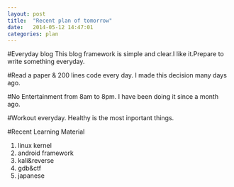 ```yaml
---
layout: post
title:  "Recent plan of tomorrow"
date:   2014-05-12 14:47:01
categories: plan
---
```

#Everyday blog
This blog framework is simple and clear.I like it.Prepare to write something everyday.

#Read a paper & 200 lines code every day.
I made this decision many days ago.

#No Entertainment from 8am to 8pm.
I have been doing it since a month ago.

#Workout everyday.
Healthy is the most inportant things.

#Recent Learning Material

1. linux kernel
2. android framework
3. kali&reverse
4. gdb&ctf
5. japanese